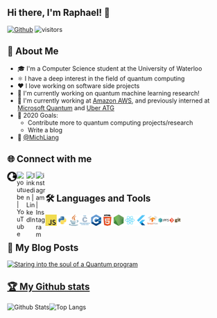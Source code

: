 ## Hi there, I'm Raphael! 👋
[![Github](https://img.shields.io/github/followers/theRoughCode?label=Follow&style=social)](https://github.com/theRoughCode)
![visitors](https://visitor-badge.laobi.icu/badge?page_id=theRoughCode.theRoughCode)

## 👦 About Me
- 🎓 I'm a Computer Science student at the University of Waterloo
- ⚛️ I have a deep interest in the field of quantum computing
- ❤️ I love working on software side projects
- 🔭 I'm currently working on quantum machine learning research!
- 💼 I'm currently working at [Amazon AWS](https://aws.amazon.com/), and previously interned at [Microsoft Quantum](https://www.microsoft.com/en-us/quantum) and [Uber ATG](https://www.uber.com/us/en/atg/)
- 🥅 2020 Goals:
  - Contribute more to quantum computing projects/research
  - Write a blog
- 💑 [@MichLiang](https://github.com/MichLiang)

## 🌐 Connect with me

[<img align="left" alt="website" width="22px" src="https://raw.githubusercontent.com/iconic/open-iconic/master/svg/globe.svg" />][website]
[<img align="left" alt="youtube | YouTube" width="22px" src="https://cdn.jsdelivr.net/npm/simple-icons@v3/icons/youtube.svg" />][youtube]
[<img align="left" alt="linkedin | LinkedIn" width="22px" src="https://cdn.jsdelivr.net/npm/simple-icons@v3/icons/linkedin.svg" />][linkedin]
[<img align="left" alt="instagram | Instagram" width="22px" src="https://cdn.jsdelivr.net/npm/simple-icons@v3/icons/instagram.svg" />][instagram]

<br />

## 🛠️ Languages and Tools

<img align="left" alt="JavaScript" width="26px" src="https://raw.githubusercontent.com/github/explore/80688e429a7d4ef2fca1e82350fe8e3517d3494d/topics/javascript/javascript.png" />
<img align="left" alt="Python" width="26px" src="https://raw.githubusercontent.com/github/explore/80688e429a7d4ef2fca1e82350fe8e3517d3494d/topics/python/python.png" />
<img align="left" alt="Java" width="26px" src="https://raw.githubusercontent.com/github/explore/80688e429a7d4ef2fca1e82350fe8e3517d3494d/topics/java/java.png" />
<img align="left" alt="C" width="26px" src="https://raw.githubusercontent.com/github/explore/80688e429a7d4ef2fca1e82350fe8e3517d3494d/topics/c/c.png" />
<img align="left" alt="C++" width="26px" src="https://raw.githubusercontent.com/github/explore/80688e429a7d4ef2fca1e82350fe8e3517d3494d/topics/cpp/cpp.png" />
<img align="left" alt="HTML5" width="26px" src="https://raw.githubusercontent.com/github/explore/80688e429a7d4ef2fca1e82350fe8e3517d3494d/topics/html/html.png" />
<img align="left" alt="Node.js" width="26px" src="https://raw.githubusercontent.com/github/explore/80688e429a7d4ef2fca1e82350fe8e3517d3494d/topics/nodejs/nodejs.png" />
<img align="left" alt="React" width="26px" src="https://raw.githubusercontent.com/github/explore/80688e429a7d4ef2fca1e82350fe8e3517d3494d/topics/react/react.png" />
<img align="left" alt="Flutter" width="26px" src="https://raw.githubusercontent.com/github/explore/80688e429a7d4ef2fca1e82350fe8e3517d3494d/topics/flutter/flutter.png" />
<img align="left" alt="Tensorflow" width="26px" src="https://raw.githubusercontent.com/github/explore/80688e429a7d4ef2fca1e82350fe8e3517d3494d/topics/tensorflow/tensorflow.png" />
<img align="left" alt="IPFS" width="26px" src="https://raw.githubusercontent.com/github/explore/80688e429a7d4ef2fca1e82350fe8e3517d3494d/topics/ipfs/ipfs.png" />
<img align="left" alt="Git" width="26px" src="https://raw.githubusercontent.com/github/explore/80688e429a7d4ef2fca1e82350fe8e3517d3494d/topics/git/git.png" />

<br />
<br />

## 📖 My Blog Posts
<a target="_blank" href="https://raph-koh.medium.com/staring-into-the-soul-of-a-quantum-program-694bcfbf92ac"><img src="https://github-readme-medium-recent-article.vercel.app/medium/@raph-koh/0" alt="Staring into the soul of a Quantum program">

## 🏆 My Github stats

<img alt="Github Stats" align="left" src="https://github-readme-stats.codestackr.vercel.app/api?username=theRoughCode&show_icons=true&theme=algolia" />
<img alt="Top Langs" align="left" src="https://github-readme-stats.vercel.app/api/top-langs/?username=theRoughCode&theme=algolia" />

[website]: https://www.raphaelkoh.me
[youtube]: https://youtube.com/ThatSingaporeanGuy
[instagram]: https://www.instagram.com/theraphkoh
[linkedin]: https://linkedin.com/in/raphael-koh
